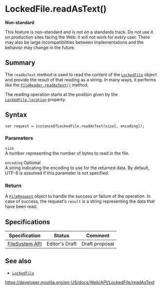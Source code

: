 LockedFile.readAsText()
=======================

**Non-standard**

This feature is non-standard and is not on a standards track. Do not use it on production sites facing the Web: it will not work for every user. There may also be large incompatibilities between implementations and the behavior may change in the future.

Summary
-------

The `readAsText` method is used to read the content of the [`LockedFile`](../lockedfile) object and provide the result of that reading as a string. In many ways, it performs like the [`FileReader.readAsText()`](../filereader/readastext) method.

The reading operation starts at the position given by the [`LockedFile.location`](location) property.

Syntax
------

    var request = instanceOfLockedFile.readAsText(size[, encoding]);

### Parameters

`size`  
A number representing the number of bytes to read in the file.

 `encoding` <span class="badge inline optional">Optional</span>   
A string indicating the encoding to use for the returned data. By default, UTF-8 is assumed if this parameter is not specified.

### Return

A [`FileRequest`](../filerequest) object to handle the success or failure of the operation. In case of success, the request's `result` is a string representing the data that have been read.

Specifications
--------------

<table><thead><tr class="header"><th>Specification</th><th>Status</th><th>Comment</th></tr></thead><tbody><tr class="odd"><td><a href="https://w3c.github.io/filesystem-api/">FileSystem API</a></td><td><span class="spec-ed">Editor's Draft</span></td><td>Draft proposal</td></tr></tbody></table>

See also
--------

-   [`LockedFile`](../lockedfile)

<a href="https://developer.mozilla.org/en-US/docs/Web/API/LockedFile/readAsText" class="_attribution-link">https://developer.mozilla.org/en-US/docs/Web/API/LockedFile/readAsText</a>
